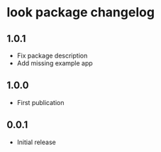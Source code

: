 # look package changelog

## 1.0.1

* Fix package description
* Add missing example app

## 1.0.0

* First publication

## 0.0.1

* Initial release
